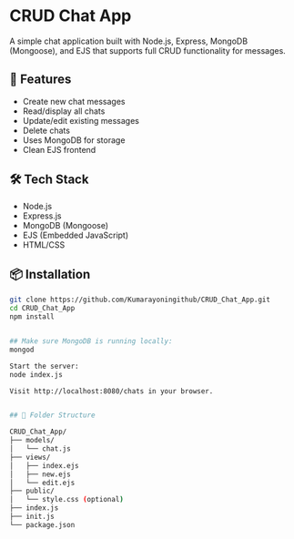 # CRUD Chat App

A simple chat application built with Node.js, Express, MongoDB (Mongoose), and EJS that supports full CRUD functionality for messages.

## 🚀 Features
- Create new chat messages
- Read/display all chats
- Update/edit existing messages
- Delete chats
- Uses MongoDB for storage
- Clean EJS frontend

## 🛠 Tech Stack
- Node.js
- Express.js
- MongoDB (Mongoose)
- EJS (Embedded JavaScript)
- HTML/CSS

## 📦 Installation

```bash
git clone https://github.com/Kumarayoningithub/CRUD_Chat_App.git
cd CRUD_Chat_App
npm install


## Make sure MongoDB is running locally:
mongod

Start the server:
node index.js

Visit http://localhost:8080/chats in your browser.


## 📁 Folder Structure

CRUD_Chat_App/
├── models/
│   └── chat.js
├── views/
│   ├── index.ejs
│   ├── new.ejs
│   └── edit.ejs
├── public/
│   └── style.css (optional)
├── index.js
├── init.js
└── package.json

